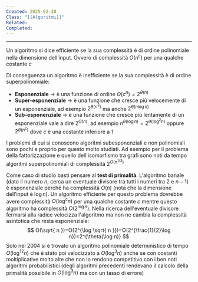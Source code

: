 ```yaml
---
Created: 2025-02-28
Class: "[[Algoritmi]]"
Related: 
Completed:
---
```

---
Un algoritmo si dice efficiente se la sua complessità è di ordine polinomiale nella dimensione dell’input.
Ovvero di complessità $O(n^c)$ per una qualche costante $c$

Di conseguenza un algoritmo è inefficiente se la sua complessità è di ordine superpolinomiale:
- **Esponenziale** → è una funzione di ordine $\Theta(c^n)=2^{\theta(n)}$
- **Super-esponenziale** → è una funzione che cresce più velocemente di un esponenziale, ad esempio $2^{\theta(n^2)}$ ma anche $2^{\theta(n\log n)}$
- **Sub-esponenziale** → è una funzione che cresce più lentamente di un esponenziale vale a dire $2^{O(n)}$, ad esempio $n^{\theta(\log n)}=2^{\theta(\log^2 n)}$ oppure $2^{\theta(n^c)}$ dove $c$ è una costante inferiore a $1$

I problemi di cui si conoscono algoritmi subesponenziali e non polinomiali sono pochi e proprio per questo molto studiati. Ad esempio per il problema della fattorizzazione e quello dell'isomorfismo tra grafi sono noti da tempo algoritmi superpolinomiali di complessità $2^{O(n^{1/3})}$

Come caso di studio basti pensare al **test di primalità**.
L'algoritmo banale (dato il numero $n$, cerca un eventuale divisore tra tutti i numeri tra $2$ e $n-1$) è esponenziale perché ha complessità $O(n)$ (nota che la dimensione dell’input è $\log n$).
Un algoritmo efficiente per questo problema dovrebbe avere complessità $O(\log^cn)$ per una qualche costante $c$ mentre questo algoritmo ha complessità $O(2^{\log n})$.
Nella ricerca dell'eventuale divisore fermarsi alla radice velocizza l'algoritmo ma non ne cambia la complessità asintotica che resta esponenziale:
$$
O(\sqrt{ n })=O(2^{\log \sqrt{ n }})=O(2^{\frac{1}{2}\log n})=2^{\theta(\log n)}
$$
Solo nel 2004 si è trovato un algoritmo polinomiale deterministico di tempo $O(\log^{12}n)$ che è stato poi velocizzato a $O(\log^3n)$ anche se con costanti moltiplicative molto alte che non lo rendono competitivo con i ben noti algoritmi probabilistici (degli algoritmi precedenti rendevano il calcolo della primalità possibile in $O(\log^3n)$ ma con un tasso di errore)